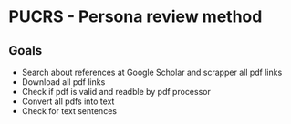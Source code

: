 # PUCRS - Persona review method
## Goals
- Search about references at Google Scholar and scrapper all pdf links
- Download all pdf links
- Check if pdf is valid and readble by pdf processor
- Convert all pdfs into text
- Check for text sentences